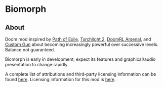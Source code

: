 # Biomorph

## About

Doom mod inspired by [Path of Exile](https://www.pathofexile.com/), [Torchlight 2](https://www.torchlight2.com/en), [DoomRL Arsenal](https://forum.zdoom.org/viewtopic.php?f=43&t=37044), and [Custom Gun](https://forum.zdoom.org/viewtopic.php?f=43&t=54303) about becoming increasingly powerful over successive levels. Balance not guaranteed.

Biomorph is early in development; expect its features and graphical/audio presentation to change rapidly.

A complete list of attributions and third-party licensing information can be found [here](/ATTRIB.md). Licensing information for this mod is [here](/LICENSE).